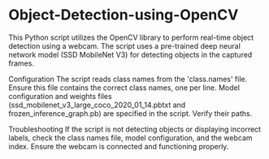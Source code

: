 # Object-Detection-using-OpenCV


This Python script utilizes the OpenCV library to perform real-time object detection using a webcam. The script uses a pre-trained deep neural network model (SSD MobileNet V3) for detecting objects in the captured frames.

Configuration
The script reads class names from the 'class.names' file. Ensure this file contains the correct class names, one per line.
Model configuration and weights files (ssd_mobilenet_v3_large_coco_2020_01_14.pbtxt and frozen_inference_graph.pb) are specified in the script. Verify their paths.

Troubleshooting
If the script is not detecting objects or displaying incorrect labels, check the class names file, model configuration, and the webcam index.
Ensure the webcam is connected and functioning properly.
